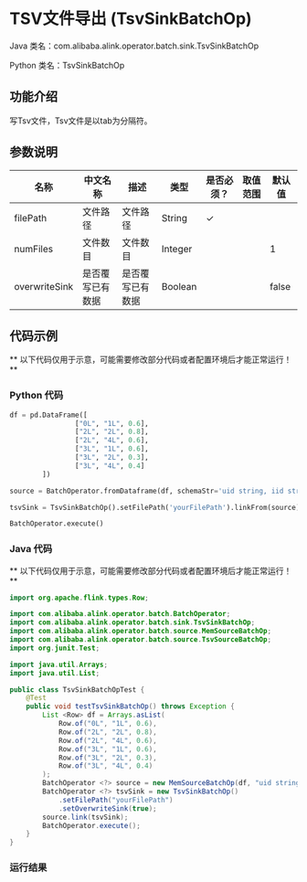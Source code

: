 # TSV文件导出 (TsvSinkBatchOp)
Java 类名：com.alibaba.alink.operator.batch.sink.TsvSinkBatchOp

Python 类名：TsvSinkBatchOp


## 功能介绍
写Tsv文件，Tsv文件是以tab为分隔符。

## 参数说明

| 名称 | 中文名称 | 描述 | 类型 | 是否必须？ | 取值范围 | 默认值 |
| --- | --- | --- | --- | --- | --- | --- |
| filePath | 文件路径 | 文件路径 | String | ✓ |  |  |
| numFiles | 文件数目 | 文件数目 | Integer |  |  | 1 |
| overwriteSink | 是否覆写已有数据 | 是否覆写已有数据 | Boolean |  |  | false |


## 代码示例
** 以下代码仅用于示意，可能需要修改部分代码或者配置环境后才能正常运行！**
### Python 代码
```python
df = pd.DataFrame([
                ["0L", "1L", 0.6],
                ["2L", "2L", 0.8],
                ["2L", "4L", 0.6],
                ["3L", "1L", 0.6],
                ["3L", "2L", 0.3],
                ["3L", "4L", 0.4]
        ])

source = BatchOperator.fromDataframe(df, schemaStr='uid string, iid string, label double')

tsvSink = TsvSinkBatchOp().setFilePath('yourFilePath').linkFrom(source)

BatchOperator.execute()
```

### Java 代码
** 以下代码仅用于示意，可能需要修改部分代码或者配置环境后才能正常运行！**
```java
import org.apache.flink.types.Row;

import com.alibaba.alink.operator.batch.BatchOperator;
import com.alibaba.alink.operator.batch.sink.TsvSinkBatchOp;
import com.alibaba.alink.operator.batch.source.MemSourceBatchOp;
import com.alibaba.alink.operator.batch.source.TsvSourceBatchOp;
import org.junit.Test;

import java.util.Arrays;
import java.util.List;

public class TsvSinkBatchOpTest {
	@Test
	public void testTsvSinkBatchOp() throws Exception {
		List <Row> df = Arrays.asList(
			Row.of("0L", "1L", 0.6),
			Row.of("2L", "2L", 0.8),
			Row.of("2L", "4L", 0.6),
			Row.of("3L", "1L", 0.6),
			Row.of("3L", "2L", 0.3),
			Row.of("3L", "4L", 0.4)
		);
		BatchOperator <?> source = new MemSourceBatchOp(df, "uid string, iid string, label double");
		BatchOperator <?> tsvSink = new TsvSinkBatchOp()
			.setFilePath("yourFilePath")
			.setOverwriteSink(true);
		source.link(tsvSink);
		BatchOperator.execute();
	}
}
```

### 运行结果
